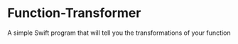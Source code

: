 # Function-Transformer
A simple Swift program that will tell you the transformations of your function
